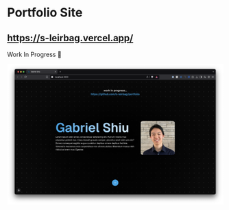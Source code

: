 # Portfolio Site

## https://s-leirbag.vercel.app/
Work In Progress 🚧

[![Screenshot](public/ss.png)](https://s-leirbag.vercel.app/)